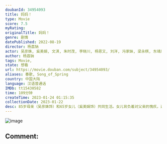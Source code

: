 ```yaml
---
doubanId: 34954093
title: 妈妈！
type: Movie
score: 7.5
myRating: 
originalTitle: 妈妈！
genre: 剧情
datePublished: 2022-08-19
director: 杨荔钠
actor: 吴彦姝, 奚美娟, 文淇, 朱时茂, 李晓川, 杨恩又, 刘洋, 冯家妹, 梁永棋, 东靖川, 任洛敏, 徐艺瑄
author: 杨荔钠
tags: Movie, 
state: 想看
url: https://movie.douban.com/subject/34954093/
aliases: 春歌, Song_of_Spring
country: 中国大陆
language: 汉语普通话
IMDb: tt15430582
time: 109分钟
createTime: 2023-01-24 01:15:35
collectionDate: 2023-01-22
desc: 85岁母亲（吴彦姝饰）和65岁女儿（奚美娟饰）共同生活。女儿背负着对父亲的愧疚，过着清教徒般的生活，阿尔茨海默病让她变成了另外一个人，年迈的母亲需要付出顽强的生命力照顾女儿。两个生命在进程中彼此成...
---
```


![image](p2879572001.jpg)

Comment: 
---

